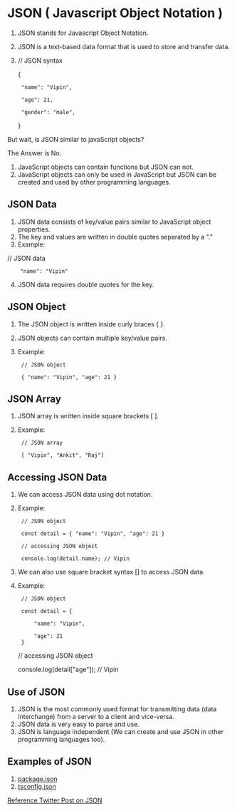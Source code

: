 # JSON ( Javascript Object Notation ) 

1. JSON stands for Javascript Object Notation. 
2. JSON is a text-based data format that is used to store and transfer data.
3. // JSON syntax

    {

        "name": "Vipin",

        "age": 21,

        "gender": "male",

    }

But wait, is JSON similar to javaScript objects?

The Answer is No. 

1. JavaScript objects can contain functions but JSON can not.
2. JavaScript objects can only be used in JavaScript but JSON can be created and used by other programming languages.


## JSON Data

1. JSON data consists of key/value pairs similar to JavaScript object properties. 
2. The key and values are written in double quotes separated by a "."
3. Example:

// JSON data

        "name": "Vipin"

4. JSON data requires double quotes for the key.

## JSON Object

1. The JSON object is written inside curly braces { }. 
2. JSON objects can contain multiple key/value pairs. 
3. Example:

        // JSON object

        { "name": "Vipin", "age": 21 }

## JSON Array

1. JSON array is written inside square brackets [ ].
2. Example: 

        // JSON array

        [ "Vipin", "Ankit", "Raj"]

## Accessing JSON Data

1. We can access JSON data using dot notation. 
2. Example: 

        // JSON object

        const detail = { "name": "Vipin", "age": 21 }

        // accessing JSON object

        console.log(detail.name); // Vipin

3. We can also use square bracket syntax [] to access JSON data.
4. Example:

        // JSON object

        const detail = {

            "name": "Vipin",

            "age": 21
        }

    // accessing JSON object

    console.log(detail["age"]); // Vipin

## Use of JSON

1. JSON is the most commonly used format for transmitting data (data interchange) from a server to a client and vice-versa. 
2. JSON data is very easy to parse and use.
3. JSON is language independent (We can create and use JSON in other programming languages too).

## Examples of JSON 

1. [package.json](https://docs.npmjs.com/cli/v9/configuring-npm/package-json)
2. [tsconfig.json](https://www.typescriptlang.org/docs/handbook/tsconfig-json.html)

[Reference Twitter Post on JSON](https://twitter.com/personalvipin/status/1595314084118790144)
